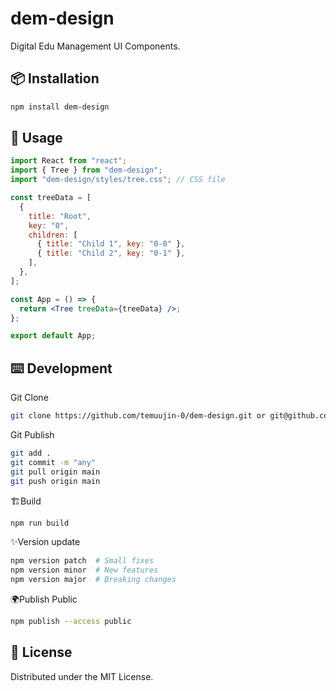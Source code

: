 # dem-design

Digital Edu Management UI Components.

## 📦 Installation

```sh
npm install dem-design
```

## 🚀 Usage

```jsx
import React from "react";
import { Tree } from "dem-design";
import "dem-design/styles/tree.css"; // CSS file

const treeData = [
  {
    title: "Root",
    key: "0",
    children: [
      { title: "Child 1", key: "0-0" },
      { title: "Child 2", key: "0-1" },
    ],
  },
];

const App = () => {
  return <Tree treeData={treeData} />;
};

export default App;
```
## ⌨️ Development

Git Clone
```sh
git clone https://github.com/temuujin-0/dem-design.git or git@github.com:ant-design/ant-design.git
```

Git Publish
```sh
git add .
git commit -m "any"
git pull origin main
git push origin main
```

🏗Build
```sh
npm run build
```

✨Version update
```sh
npm version patch  # Small fixes
npm version minor  # New features
npm version major  # Breaking changes
```

🌍Publish Public
```sh
npm publish --access public
```

## 📜 License

Distributed under the MIT License.
